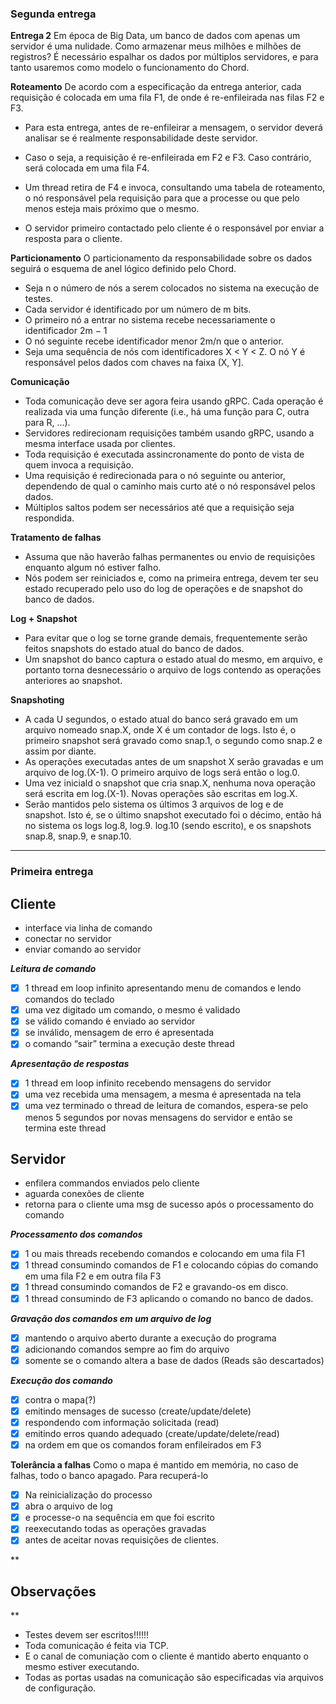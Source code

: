  ### Segunda entrega
 
 
**Entrega 2** 
Em época de Big Data, um banco de dados com apenas um servidor é uma nulidade. Como armazenar meus milhões e milhões de registros? É necessário espalhar os dados por múltiplos servidores, e para tanto usaremos como modelo o funcionamento do Chord. 

**Roteamento** 
De acordo com a especificação da entrega anterior, cada requisição é colocada em uma fila F1, de onde é re-enfileirada nas filas F2 e F3. 

 - Para esta entrega, antes de re-enfileirar a mensagem, o servidor
   deverá analisar se é realmente responsabilidade deste servidor.

- Caso o seja, a requisição é re-enfileirada em F2 e F3. Caso contrário, será colocada em uma fila F4. 
- Um thread retira de F4 e invoca, consultando uma tabela de roteamento, o nó responsável pela requisição para que a processe ou que pelo menos esteja mais próximo que o mesmo. 
- O servidor primeiro contactado pelo cliente é o responsável por enviar a resposta para o cliente. 

**Particionamento** 
O particionamento da responsabilidade sobre os dados seguirá o esquema de anel lógico definido pelo Chord. 
- Seja n o número de nós a serem colocados no sistema na execução de testes. 
- Cada servidor é identificado por um número de m bits. 
- O primeiro nó a entrar no sistema recebe necessariamente o identificador 2m − 1
- O nó seguinte recebe identificador menor 2m/n que o anterior. 
- Seja uma sequência de nós com identificadores X < Y < Z. O nó Y é responsável pelos dados com chaves na faixa (X, Y]. 

**Comunicação** 
- Toda comunicação deve ser agora feira usando gRPC. Cada operação é realizada via uma função diferente (i.e., há uma função para C, outra para R, ...). 
- Servidores redirecionam requisições também usando gRPC, usando a mesma interface usada por clientes. 
- Toda requisição é executada assincronamente do ponto de vista de quem invoca a requisição. 
- Uma requisição é redirecionada para o nó seguinte ou anterior, dependendo de qual o caminho mais curto até o nó responsável pelos dados. 
- Múltiplos saltos podem ser necessários até que a requisição seja respondida.

**Tratamento de falhas** 
- Assuma que não haverão falhas permanentes ou envio de requisições enquanto algum nó estiver falho. 
- Nós podem ser reiniciados e, como na primeira entrega, devem ter seu estado recuperado pelo uso do log de operações e de snapshot do banco de dados.

**Log + Snapshot** 
- Para evitar que o log se torne grande demais, frequentemente serão feitos snapshots do estado atual do banco de dados. 
- Um snapshot do banco captura o estado atual do mesmo, em arquivo, e portanto torna desnecessário o arquivo de logs contendo as operações anteriores ao snapshot.

**Snapshoting** 
- A cada U segundos, o estado atual do banco será gravado em um arquivo nomeado snap.X, onde X é um contador de logs. Isto é, o primeiro snapshot será gravado como snap.1, o segundo como snap.2 e assim por diante. 
- As operações executadas antes de um snapshot X serão gravadas e um arquivo de log.(X-1). O primeiro arquivo de logs será então o log.0. 
- Uma vez iniciald o snapshot que cria snap.X, nenhuma nova operação será escrita em log.(X-1). Novas operações são escritas em log.X. 
- Serão mantidos pelo sistema os últimos 3 arquivos de log e de snapshot. Isto é, se o último snapshot executado foi o décimo, então há no sistema os logs log.8, log.9. log.10 (sendo escrito), e os snapshots snap.8, snap.9, e snap.10.

 -----------------------------------------------
 
 ### Primeira entrega
 
 ## Cliente

 - interface via linha de comando 
 - conectar no servidor
 - enviar comando ao servidor

***Leitura de comando***
 - [x] 1 thread em loop infinito apresentando menu de comandos e lendo comandos do teclado 
 - [x] uma vez digitado um comando, o mesmo é validado
 - [x] se válido comando é enviado ao servidor
 - [x] se inválido,  mensagem de erro é apresentada
 - [x] o comando “sair” termina a execução deste thread

***Apresentação de respostas***
 - [x] 1 thread em loop infinito recebendo mensagens do servidor
 - [x] uma vez recebida uma mensagem, a mesma é apresentada na tela
 - [x] uma vez terminado o thread de leitura de comandos, espera-se pelo menos 5 segundos por novas mensagens do servidor e então se termina este     thread

## Servidor

 - enfilera commandos enviados pelo cliente
 - aguarda conexões de cliente
 - retorna para o cliente uma msg de sucesso após o processamento do comando

***Processamento dos comandos***
 - [x] 1 ou mais threads recebendo comandos e colocando em uma fila F1
 - [x] 1 thread consumindo comandos de F1 e colocando cópias do comando em uma fila F2 e em outra fila F3
 - [x] 1 thread consumindo comandos de F2 e gravando-os em disco.
 - [x] 1 thread consumindo de F3 aplicando o comando no banco de dados.

***Gravação dos comandos em um arquivo de log***
 - [x] mantendo o arquivo aberto durante a execução do programa
 - [x] adicionando comandos sempre ao fim do arquivo
 - [x] somente se o comando altera a base de dados (Reads são descartados)

***Execução dos comando***
 - [x] contra o mapa(?)
 - [x] emitindo mensages de sucesso (create/update/delete)
 - [x] respondendo com informação solicitada (read)
 - [x] emitindo erros quando adequado (create/update/delete/read)
 - [x] na ordem em que os comandos foram enfileirados em F3

**Tolerância a falhas**
Como o mapa é mantido em memória, no caso de falhas, todo o banco apagado. Para recuperá-lo

 - [x] Na reinicialização do processo 
 - [x] abra o arquivo de log
 - [x] e processe-o na sequência em que foi escrito
 - [x] reexecutando todas as operações gravadas 
 - [x] antes de aceitar novas requisições de clientes.

**

## Observações

**
 - Testes devem ser escritos!!!!!!
 - Toda comunicação é feita via TCP. 
 - E o canal de comuniação com o cliente é mantido aberto enquanto o mesmo estiver executando. 
 - Todas as portas usadas na comunicação são especificadas via arquivos de
   configuração. 

